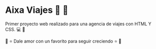 # **Aixa Viajes**  :palm_tree: :ocean:

Primer proyecto web realizado para una agencia de viajes con HTML Y CSS. :computer: :art:








 :purple_heart: :star: Dale amor con un favorito para seguir creciendo :star: :purple_heart:

<!--
**FranaGan5/FranaGan5** is a ✨ _special_ ✨ repository because its `README.md` (this file) appears on your GitHub profile.

Here are some ideas to get you started:

- 🔭 I’m currently working on ...
- 🌱 I’m currently learning ...
- 👯 I’m looking to collaborate on ...
- 🤔 I’m looking for help with ...
- 💬 Ask me about ...
- 📫 How to reach me: ...
- 😄 Pronouns: ...
- ⚡ Fun fact: ...
-->
